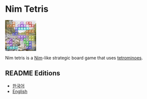 # Nim Tetris

<img align="left" src="doc/title0.png" width="100"><br clear="left"/>

Nim tetris is a [Nim](https://en.wikipedia.org/wiki/Nim)-like strategic board game that uses [tetrominoes](https://en.wikipedia.org/wiki/Tetromino).



## README Editions

- [한국어](README.kor.md)
- [English](README.eng.md)

